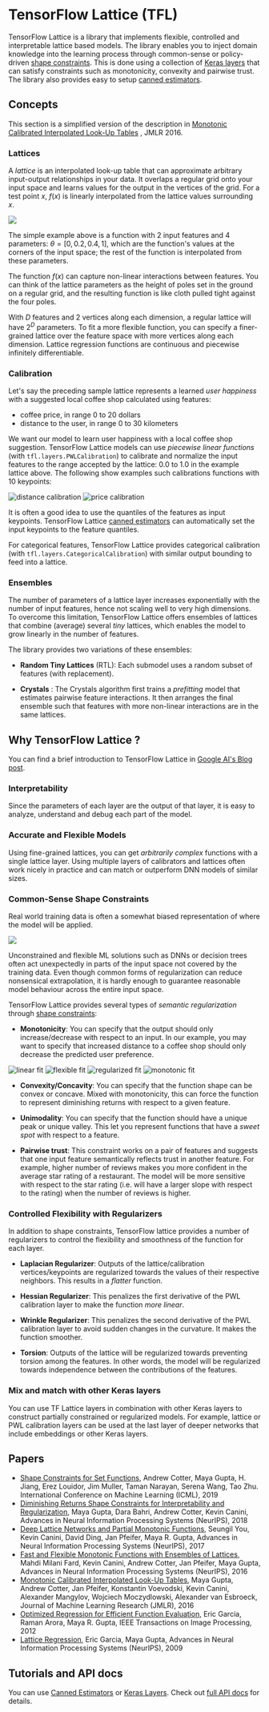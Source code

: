 # TensorFlow Lattice (TFL)

TensorFlow Lattice is a library that implements flexible, controlled and
interpretable lattice based models. The library enables you to inject domain
knowledge into the learning process through common-sense or policy-driven
[shape constraints](tutorials/shape_constraints.ipynb). This is done using a
collection of [Keras layers](tutorials/keras_layers.ipynb) that can satisfy
constraints such as monotonicity, convexity and pairwise trust. The library also
provides easy to setup [canned estimators](tutorials/canned_estimators.ipynb).

## Concepts

This section is a simplified version of the description in
[Monotonic Calibrated Interpolated Look-Up Tables](http://jmlr.org/papers/v17/15-243.html)
, JMLR 2016.

### Lattices

A *lattice* is an interpolated look-up table that can approximate arbitrary
input-output relationships in your data. It overlaps a regular grid onto your
input space and learns values for the output in the vertices of the grid. For a
test point $x$, $f(x)$ is linearly interpolated from the lattice values
surrounding $x$.

<img src="images/2d_lattice.png" style="display:block; margin:auto;">

The simple example above is a function with 2 input features and 4 parameters:
$\theta=[0, 0.2, 0.4, 1]$, which are the function's values at the corners of the
input space; the rest of the function is interpolated from these parameters.

The function $f(x)$ can capture non-linear interactions between features. You
can think of the lattice parameters as the height of poles set in the ground on
a regular grid, and the resulting function is like cloth pulled tight against
the four poles.

With $D$ features and 2 vertices along each dimension, a regular lattice will
have $2^D$ parameters. To fit a more flexible function, you can specify a
finer-grained lattice over the feature space with more vertices along each
dimension. Lattice regression functions are continuous and piecewise infinitely
differentiable.

### Calibration

Let's say the preceding sample lattice represents a learned *user happiness*
with a suggested local coffee shop calculated using features:

*   coffee price, in range 0 to 20 dollars
*   distance to the user, in range 0 to 30 kilometers

We want our model to learn user happiness with a local coffee shop suggestion.
TensorFlow Lattice models can use *piecewise linear functions* (with
`tfl.layers.PWLCalibration`) to calibrate and normalize the input features to
the range accepted by the lattice: 0.0 to 1.0 in the example lattice above. The
following show examples such calibrations functions with 10 keypoints:

![distance calibration](images/pwl_calibration_distance.png)
![price calibration](images/pwl_calibration_price.png)

It is often a good idea to use the quantiles of the features as input keypoints.
TensorFlow Lattice [canned estimators](tutorials/canned_estimators.ipynb) can
automatically set the input keypoints to the feature quantiles.

For categorical features, TensorFlow Lattice provides categorical calibration
(with `tfl.layers.CategoricalCalibration`) with similar output bounding to feed
into a lattice.

### Ensembles

The number of parameters of a lattice layer increases exponentially with the
number of input features, hence not scaling well to very high dimensions. To
overcome this limitation, TensorFlow Lattice offers ensembles of lattices that
combine (average) several *tiny* lattices, which enables the model to grow
linearly in the number of features.

The library provides two variations of these ensembles:

*   **Random Tiny Lattices** (RTL): Each submodel uses a random subset of
    features (with replacement).

*   **Crystals** : The Crystals algorithm first trains a *prefitting* model that
    estimates pairwise feature interactions. It then arranges the final ensemble
    such that features with more non-linear interactions are in the same
    lattices.

## Why TensorFlow Lattice ?

You can find a brief introduction to TensorFlow Lattice in
[Google AI's Blog post](https://research.googleblog.com/).

### Interpretability

Since the parameters of each layer are the output of that layer, it is easy to
analyze, understand and debug each part of the model.

### Accurate and Flexible Models

Using fine-grained lattices, you can get *arbitrarily complex* functions with a
single lattice layer. Using multiple layers of calibrators and lattices often
work nicely in practice and can match or outperform DNN models of similar sizes.

### Common-Sense Shape Constraints

Real world training data is often a somewhat biased representation of where the
model will be applied.

<img src="images/data_dist.png" style="display:block; margin:auto;">

Unconstrained and flexible ML solutions such as DNNs or decision trees often act
unexpectedly in parts of the input space not covered by the training data. Even
though common forms of regularization can reduce nonsensical extrapolation, it
is hardly enough to guarantee reasonable model behaviour across the entire input
space.

TensorFlow Lattice provides several types of *semantic regularization* through
[shape constraints](tutorials/shape_constraints.ipynb):

*   **Monotonicity**: You can specify that the output should only
    increase/decrease with respect to an input. In our example, you may want to
    specify that increased distance to a coffee shop should only decrease the
    predicted user preference.

![linear fit](images/linear_fit.png) ![flexible fit](images/flexible_fit.png)
![regularized fit](images/regularized_fit.png)
![monotonic fit](images/monotonic_fit.png)

*   **Convexity/Concavity**: You can specify that the function shape can be
    convex or concave. Mixed with monotonicity, this can force the function to
    represent diminishing returns with respect to a given feature.

*   **Unimodality**: You can specify that the function should have a unique peak
    or unique valley. This let you represent functions that have a *sweet spot*
    with respect to a feature.

*   **Pairwise trust**: This constraint works on a pair of features and suggests
    that one input feature semantically reflects trust in another feature. For
    example, higher number of reviews makes you more confident in the average
    star rating of a restaurant. The model will be more sensitive with respect
    to the star rating (i.e. will have a larger slope with respect to the
    rating) when the number of reviews is higher.

### Controlled Flexibility with Regularizers

In addition to shape constraints, TensorFlow lattice provides a number of
regularizers to control the flexibility and smoothness of the function for each
layer.

*   **Laplacian Regularizer**: Outputs of the lattice/calibration
    vertices/keypoints are regularized towards the values of their respective
    neighbors. This results in a *flatter* function.

*   **Hessian Regularizer**: This penalizes the first derivative of the PWL
    calibration layer to make the function *more linear*.

*   **Wrinkle Regularizer**: This penalizes the second derivative of the PWL
    calibration layer to avoid sudden changes in the curvature. It makes the
    function smoother.

*   **Torsion**: Outputs of the lattice will be regularized towards preventing
    torsion among the features. In other words, the model will be regularized
    towards independence between the contributions of the features.

### Mix and match with other Keras layers

You can use TF Lattice layers in combination with other Keras layers to
construct partially constrained or regularized models. For example, lattice or
PWL calibration layers can be used at the last layer of deeper networks that
include embeddings or other Keras layers.

## Papers

*   [Shape Constraints for Set Functions](http://proceedings.mlr.press/v97/cotter19a.html),
    Andrew Cotter, Maya Gupta, H. Jiang, Erez Louidor, Jim Muller, Taman
    Narayan, Serena Wang, Tao Zhu. International Conference on Machine Learning
    (ICML), 2019
*   [Diminishing Returns Shape Constraints for Interpretability and
    Regularization](https://papers.nips.cc/paper/7916-diminishing-returns-shape-constraints-for-interpretability-and-regularization),
    Maya Gupta, Dara Bahri, Andrew Cotter, Kevin Canini, Advances in Neural
    Information Processing Systems (NeurIPS), 2018
*   [Deep Lattice Networks and Partial Monotonic Functions](https://research.google.com/pubs/pub46327.html),
    Seungil You, Kevin Canini, David Ding, Jan Pfeifer, Maya R. Gupta, Advances
    in Neural Information Processing Systems (NeurIPS), 2017
*   [Fast and Flexible Monotonic Functions with Ensembles of Lattices](https://papers.nips.cc/paper/6377-fast-and-flexible-monotonic-functions-with-ensembles-of-lattices),
    Mahdi Milani Fard, Kevin Canini, Andrew Cotter, Jan Pfeifer, Maya Gupta,
    Advances in Neural Information Processing Systems (NeurIPS), 2016
*   [Monotonic Calibrated Interpolated Look-Up Tables](http://jmlr.org/papers/v17/15-243.html),
    Maya Gupta, Andrew Cotter, Jan Pfeifer, Konstantin Voevodski, Kevin Canini,
    Alexander Mangylov, Wojciech Moczydlowski, Alexander van Esbroeck, Journal
    of Machine Learning Research (JMLR), 2016
*   [Optimized Regression for Efficient Function Evaluation](http://ieeexplore.ieee.org/document/6203580/),
    Eric Garcia, Raman Arora, Maya R. Gupta, IEEE Transactions on Image
    Processing, 2012
*   [Lattice Regression](https://papers.nips.cc/paper/3694-lattice-regression),
    Eric Garcia, Maya Gupta, Advances in Neural Information Processing Systems
    (NeurIPS), 2009

## Tutorials and API docs

You can use [Canned Estimators](tutorials/canned_estimators.ipynb) or
[Keras Layers](tutorials/keras_layers.ipynb). Check out
[full API docs](api_docs/python/tfl.ipynb) for details.
